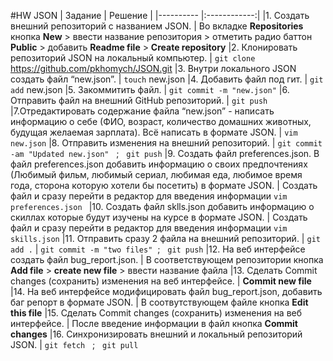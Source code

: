 #HW JSON
| Задание | Решение |
|---------- |:------------:|
|1. Создать внешний репозиторий c названием JSON. | Во вкладке **Repositories** кнопка **New** > ввести название репозитория > отметить радио баттон **Public** > добавить **Readme file** > **Create repository**
|2. Клонировать репозиторий JSON на локальный компьютер. | `git clone` https://github.com/pkhomych/JSON.git 
|3. Внутри локального JSON создать файл “new.json”. | `touch` new.json
|4. Добавить файл под гит. | `git add` new.json
|5. Закоммитить файл. | `git commit -m "new.json"`
|6. Отправить файл на внешний GitHub репозиторий. | `git push`
|7.Отредактировать содержание файла “new.json” - написать информацию о себе (ФИО, возраст, количество домашних животных, будущая желаемая зарплата). Всё написать в формате JSON. | `vim new.json`
|8. Отправить изменения на внешний репозиторий. | `git commit -am "Updated new.json"` &nbsp;  ; &nbsp;  `git push`
|9. Создать файл preferences.json. В файл preferences.json добавить информацию о своих предпочтениях (Любимый фильм, любимый сериал, любимая еда, любимое время года, сторона которую хотели бы посетить) в формате JSON. | Создать файл и сразу перейти в редактор для введения информации `vim preferences.json `
|10. Создать файл sklls.json добавить информацию о скиллах которые будут изучены на курсе в формате JSON. | Создать файл и сразу перейти в редактор для введения информации `vim skills.json`
|11. Отправить сразу  2 файла на внешний репозиторий. | `git add .` &#124; `git commit -m "two files"`&nbsp;  ; &nbsp; `git push`
|12. На веб интерфейсе создать файл bug_report.json. | В соответствующем репозитории кнопка **Add file** > **create new file** > ввести название файла
|13. Сделать Commit changes (сохранить) изменения на веб интерфейсе. | **Commit new file**
|14. На веб интерфейсе модифицировать файл bug_report.json, добавить баг репорт в формате JSON. | В соотвутствующем файле кнопка **Edit this file** 
|15. Сделать Commit changes (сохранить) изменения на веб интерфейсе. | После введение информации в файл кнопка **Commit changes**
|16. Синхронизировать внешний и локальный репозиторий JSON. | `git fetch` &nbsp;  ; &nbsp;  `git pull`
